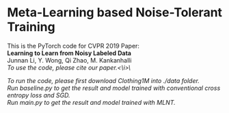 # Meta-Learning based Noise-Tolerant Training

This is the PyTorch code for CVPR 2019 Paper:\
**Learning to Learn from Noisy Labeled Data**\
Junnan Li, Y. Wong, Qi Zhao, M. Kankanhalli \
<i>To use the code, please cite our paper.<\i>\

To run the code, please first download Clothing1M into ./data folder. \
Run baseline.py to get the result and model trained with conventional cross entropy loss and SGD.\
Run main.py to get the result and model trained with MLNT.
